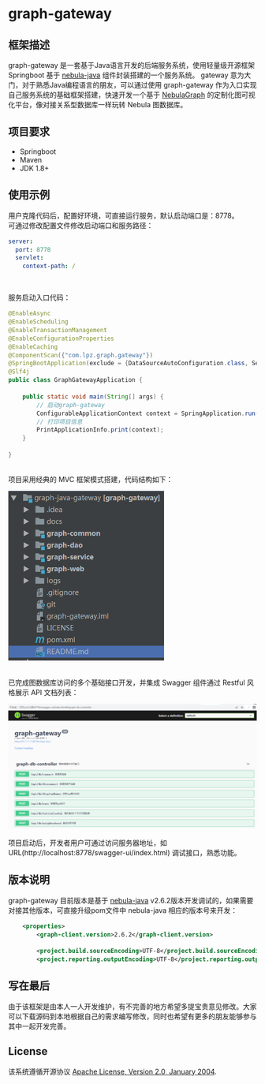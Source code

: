 # graph-gateway
## 框架描述
graph-gateway 是一套基于Java语言开发的后端服务系统，使用轻量级开源框架 Springboot 基于 [nebula-java](https://github.com/vesoft-inc/nebula-java) 组件封装搭建的一个服务系统。
gateway 意为大门，对于熟悉Java编程语言的朋友，可以通过使用 graph-gateway 作为入口实现自己服务系统的基础框架搭建，快速开发一个基于 [NebulaGraph](https://github.com/vesoft-inc/nebula) 的定制化图可视化平台，像对接关系型数据库一样玩转 Nebula 图数据库。

## 项目要求
- Springboot
- Maven
- JDK 1.8+

## 使用示例
用户克隆代码后，配置好环境，可直接运行服务，默认启动端口是：8778。
<br/>
可通过修改配置文件修改启动端口和服务路径：
```yml
server:
  port: 8778
  servlet:
    context-path: /
```

<br/>

服务启动入口代码：
```java
@EnableAsync
@EnableScheduling
@EnableTransactionManagement
@EnableConfigurationProperties
@EnableCaching
@ComponentScan({"com.lpz.graph.gateway"})
@SpringBootApplication(exclude = {DataSourceAutoConfiguration.class, SecurityAutoConfiguration.class})
@Slf4j
public class GraphGatewayApplication {

    public static void main(String[] args) {
        // 启动graph-gateway
        ConfigurableApplicationContext context = SpringApplication.run(GraphGatewayApplication.class, args);
        // 打印项目信息
        PrintApplicationInfo.print(context);
    }

}
```

<br/>
项目采用经典的 MVC 框架模式搭建，代码结构如下：

![图片](https://github.com/mathlpz/graph-gateway/blob/master/docs/mvc-framework.png)

<br/>
已完成图数据库访问的多个基础接口开发，并集成 Swagger 组件通过 Restful 风格展示 API 文档列表：

![图片](https://github.com/mathlpz/graph-gateway/blob/master/docs/interface-intro.png)


项目启动后，开发者用户可通过访问服务器地址，如 URL(http://localhost:8778/swagger-ui/index.html) 调试接口，熟悉功能。

## 版本说明
graph-gateway 目前版本是基于 [nebula-java](https://github.com/vesoft-inc/nebula-java) v2.6.2版本开发调试的，如果需要对接其他版本，可直接升级pom文件中 nebula-java 相应的版本号来开发：
```xml
    <properties>
        <graph-client.version>2.6.2</graph-client.version>

        <project.build.sourceEncoding>UTF-8</project.build.sourceEncoding>
        <project.reporting.outputEncoding>UTF-8</project.reporting.outputEncoding>
```

## 写在最后
由于该框架是由本人一人开发维护，有不完善的地方希望多提宝贵意见修改。大家可以下载源码到本地根据自己的需求编写修改，同时也希望有更多的朋友能够参与其中一起开发完善。

## License
该系统遵循开源协议 [Apache License, Version 2.0, January 2004](https://www.apache.org/licenses/LICENSE-2.0).

